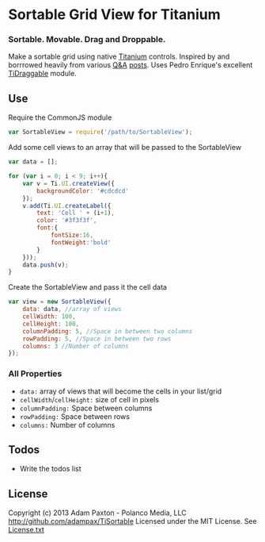 # Sortable Grid View for Titanium

### Sortable. Movable. Drag and Droppable.

Make a sortable grid using native [Titanium](http://developer.appcelerator.com) controls. Inspired by and borrrowed heavily from various [Q&A](http://developer.appcelerator.com/question/67631/grid-view-is-possible-or-not) [posts](http://developer.appcelerator.com/question/101071/drag-and-drop). Uses Pedro Enrique's excellent [TiDraggable](https://github.com/pec1985/TiDraggable) module.

## Use

Require the CommonJS module

```javascript
var SortableView = require('/path/to/SortableView');
```

Add some cell views to an array that will be passed to the SortableView

```javascript
var data = [];

for (var i = 0; i < 9; i++){
    var v = Ti.UI.createView({
        backgroundColor: '#cdcdcd'
    });
    v.add(Ti.UI.createLabel({
        text: 'Cell ' + (i+1),
        color: '#3f3f3f',
        font:{
        	fontSize:16,
        	fontWeight:'bold'
        }
    }));
    data.push(v);	
}
```

Create the SortableView and pass it the cell data

```javascript
var view = new SortableView({
    data: data, //array of views
    cellWidth: 100,
    cellHeight: 100,
    columnPadding: 5, //Space in between two columns
    rowPadding: 5, //Space in between two rows
    columns: 3 //Number of columns		
});
```

### All Properties
* `data:` array of views that will become the cells in your list/grid
* `cellWidth`/`cellHeight:` size of cell in pixels
* `columnPadding:` Space between columns
* `rowPadding:` Space between rows
* `columns:` Number of columns

## Todos
* Write the todos list

## License
Copyright (c) 2013 Adam Paxton - Polanco Media, LLC
http://github.com/adampax/TiSortable
Licensed under the MIT License. See [License.txt](https://github.com/adampax/TiSortable/blob/master/LICENSE.txt)

